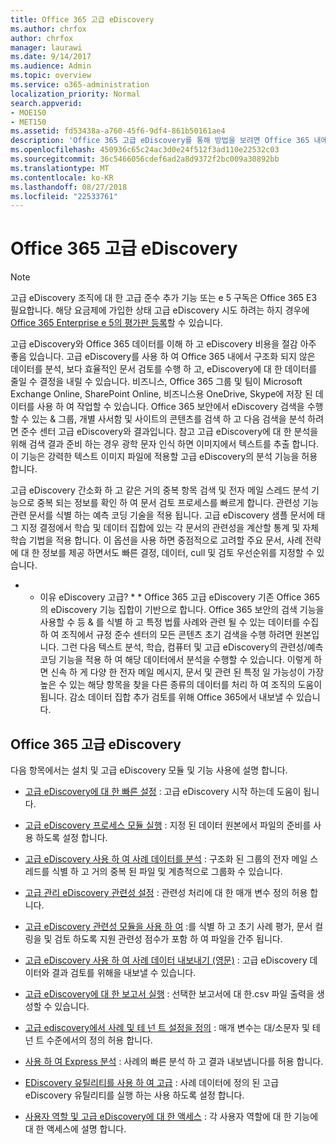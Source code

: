 ```yaml
---
title: Office 365 고급 eDiscovery
ms.author: chrfox
author: chrfox
manager: laurawi
ms.date: 9/14/2017
ms.audience: Admin
ms.topic: overview
ms.service: o365-administration
localization_priority: Normal
search.appverid:
- MOE150
- MET150
ms.assetid: fd53438a-a760-45f6-9df4-861b50161ae4
description: 'Office 365 고급 eDiscovery를 통해 방법을 보려면 Office 365 내에서 데이터를 분석 하 고, 문서 검토 간소화 (영문), 효율적인 eDiscovery에 대 한 결정을 내릴 수에 대해 알아봅니다.  '
ms.openlocfilehash: 450936c65c24ac3d0e24f512f3ad110e22532c03
ms.sourcegitcommit: 36c5466056cdef6ad2a8d9372f2bc009a30892bb
ms.translationtype: MT
ms.contentlocale: ko-KR
ms.lasthandoff: 08/27/2018
ms.locfileid: "22533761"
---
```

# <a name="office-365-advanced-ediscovery"></a>Office 365 고급 eDiscovery

> [!NOTE]
> 고급 eDiscovery 조직에 대 한 고급 준수 추가 기능 또는 e 5 구독은 Office 365 E3 필요합니다. 해당 요금제에 가입한 상태 고급 eDiscovery 시도 하려는 하지 경우에 [Office 365 Enterprise e 5의 평가판 등록](https://go.microsoft.com/fwlink/p/?LinkID=698279)할 수 있습니다. 
  
고급 eDiscovery와 Office 365 데이터를 이해 하 고 eDiscovery 비용을 절감 아주 좋음 있습니다. 고급 eDiscovery를 사용 하 여 Office 365 내에서 구조화 되지 않은 데이터를 분석, 보다 효율적인 문서 검토를 수행 하 고, eDiscovery에 대 한 데이터를 줄일 수 결정을 내릴 수 있습니다. 비즈니스, Office 365 그룹 및 팀이 Microsoft Exchange Online, SharePoint Online, 비즈니스용 OneDrive, Skype에 저장 된 데이터를 사용 하 여 작업할 수 있습니다. Office 365 보안에서 eDiscovery 검색을 수행할 수 있는 &amp; 그룹, 개별 사서함 및 사이트의 콘텐츠를 검색 하 고 다음 검색을 분석 하려면 준수 센터 고급 eDiscovery와 결과입니다. 참고 고급 eDiscovery에 대 한 분석을 위해 검색 결과 준비 하는 경우 광학 문자 인식 하면 이미지에서 텍스트를 추출 합니다. 이 기능은 강력한 텍스트 이미지 파일에 적용할 고급 eDiscovery의 분석 기능을 허용 합니다.
  
고급 eDiscovery 간소화 하 고 같은 거의 중복 항목 검색 및 전자 메일 스레드 분석 기능으로 중복 되는 정보를 확인 하 여 문서 검토 프로세스를 빠르게 합니다. 관련성 기능 관련 문서를 식별 하는 예측 코딩 기술을 적용 됩니다. 고급 eDiscovery 샘플 문서에 태그 지정 결정에서 학습 및 데이터 집합에 있는 각 문서의 관련성을 계산할 통계 및 자체 학습 기법을 적용 합니다. 이 옵션을 사용 하면 중점적으로 고려할 주요 문서, 사례 전략에 대 한 정보를 제공 하면서도 빠른 결정, 데이터, cull 및 검토 우선순위를 지정할 수 있습니다.
  
 * * 이유 eDiscovery 고급? * * Office 365 고급 eDiscovery 기존 Office 365의 eDiscovery 기능 집합이 기반으로 합니다. Office 365 보안의 검색 기능을 사용할 수 등 &amp; 를 식별 하 고 특정 법률 사례와 관련 될 수 있는 데이터를 수집 하 여 조직에서 규정 준수 센터의 모든 콘텐츠 초기 검색을 수행 하려면 원본입니다. 그런 다음 텍스트 분석, 학습, 컴퓨터 및 고급 eDiscovery의 관련성/예측 코딩 기능을 적용 하 여 해당 데이터에서 분석을 수행할 수 있습니다. 이렇게 하면 신속 하 게 다양 한 전자 메일 메시지, 문서 및 관련 된 특정 일 가능성이 가장 높은 수 있는 해당 항목을 찾을 다른 종류의 데이터를 처리 하 여 조직의 도움이 됩니다. 감소 데이터 집합 추가 검토를 위해 Office 365에서 내보낼 수 있습니다. 
  
## <a name="office-365-advanced-ediscovery"></a>Office 365 고급 eDiscovery

다음 항목에서는 설치 및 고급 eDiscovery 모듈 및 기능 사용에 설명 합니다.
  
- [고급 eDiscovery에 대 한 빠른 설정](quick-setup-for-advanced-ediscovery.md) : 고급 eDiscovery 시작 하는데 도움이 됩니다. 
    
- [고급 eDiscovery 프로세스 모듈 실행](run-the-process-module-in-advanced-ediscovery.md) : 지정 된 데이터 원본에서 파일의 준비를 사용 하도록 설정 합니다. 
    
- [고급 eDiscovery 사용 하 여 사례 데이터를 분석](analyze-case-data-with-advanced-ediscovery.md) : 구조화 된 그룹의 전자 메일 스레드를 식별 하 고 거의 중복 된 파일 및 계층적으로 그룹화 수 있습니다. 
    
- [고급 관리 eDiscovery 관련성 설정](manage-relevance-setup-in-advanced-ediscovery.md) : 관련성 처리에 대 한 매개 변수 정의 허용 합니다. 
    
- [고급 eDiscovery 관련성 모듈을 사용 하 여](use-relevance-in-advanced-ediscovery.md) :를 식별 하 고 초기 사례 평가, 문서 컬링을 및 검토 하도록 지원 관련성 점수가 포함 하 여 파일을 간주 됩니다. 
    
- [고급 eDiscovery 사용 하 여 사례 데이터 내보내기 (영문)](export-case-data-in-advanced-ediscovery.md) : 고급 eDiscovery 데이터와 결과 검토를 위해을 내보낼 수 있습니다. 
    
- [고급 eDiscovery에 대 한 보고서 실행](run-reports-in-advanced-ediscovery.md) : 선택한 보고서에 대 한.csv 파일 출력을 생성할 수 있습니다. 
    
- [고급 ediscovery에서 사례 및 테 넌 트 설정을 정의](define-case-and-tenant-settings-in-advanced-ediscovery.md) : 매개 변수는 대/소문자 및 테 넌 트 수준에서의 정의 허용 합니다. 
    
- [사용 하 여 Express 분석](use-express-analysis-in-advanced-ediscovery.md) : 사례의 빠른 분석 하 고 결과 내보냅니다를 허용 합니다. 
    
- [EDiscovery 유틸리티를 사용 하 여 고급](use-advanced-ediscovery-utilities.md) : 사례 데이터에 정의 된 고급 eDiscovery 유틸리티를 실행 하는 사용 하도록 설정 합니다. 
    
- [사용자 역할 및 고급 eDiscovery에 대 한 액세스](user-roles-and-access-in-advanced-ediscovery.md) : 각 사용자 역할에 대 한 기능에 대 한 액세스에 설명 합니다. 
    

